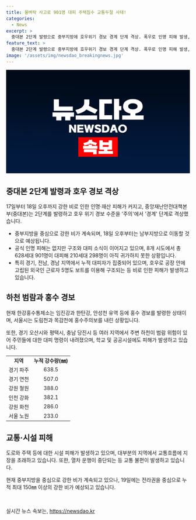 ```yaml
---
title: 물벼락 사고로 901명 대피 주택침수 교통두절 사태!
categories:
  - News
excerpt: >
  중대본 2단계 발령으로 중부지방에 호우위기 경보 경계 단계 격상. 폭우로 인명 피해 발생, 주민 대피령 등 홍수 피해 전국에서 발생 중. 도로 유실, 출근길 불편, 공공시설 피해 등 산사태, 침수 피해 발생. 중부지방 중심으로 강한 비가 이틀간 계속되며, 이날 오후까지는 계속될 전망. 호우특보 발효된 수도권과 강원내륙, 충남, 전북 북부에 시간당 30~60㎜의 매우 강한 비가 예상됨.
feature_text: >
  중대본 2단계 발령으로 중부지방에 호우위기 경보 경계 단계 격상. 폭우로 인명 피해 발생, 주민 대피령 등 홍수 피해 전국에서 발생 중. 도로 유실, 출근길 불편, 공공시설 피해 등 산사태, 침수 피해 발생. 중부지방 중심으로 강한 비가 이틀간 계속되며, 이날 오후까지는 계속될 전망. 호우특보 발효된 수도권과 강원내륙, 충남, 전북 북부에 시간당 30~60㎜의 매우 강한 비가 예상됨.
image: '/assets/img/newsdao_breakingnews.jpg'
---
```


<p><img src="/assets/img/newsdao_breakingnews.jpg" alt="ranknews 속보" /></p>

<h2 data-ke-size="size26">중대본 2단계 발령과 호우 경보 격상</h2>

<p data-ke-size="size16">17일부터 18일 오후까지 강한 비로 인한 인명·재산 피해가 커지고, 중앙재난안전대책본부(중대본)는 2단계를 발령하고 호우 위기 경보 수준을 '주의'에서 '경계' 단계로 격상했습니다.</p>

<ul>
  <li>중부지방을 중심으로 강한 비가 계속되며, 18일 오후부터는 남부지방으로 이동할 것으로 예상됩니다.</li>
  <li>공식 인명 피해는 없지만 구조와 대피 소식이 이어지고 있으며, 8개 시도에서 총 628세대 901명이 대피해 210세대 298명이 아직 귀가하지 못한 상황입니다.</li>
  <li>특히 경기, 전남, 경남 지역에서 누적 대피자가 집중되어 있으며, 호우로 공장 안에 고립된 외국인 근로자 5명도 보트를 이용해 구조되는 등 비로 인한 피해가 발생하고 있습니다.</li>
</ul>

<h2 data-ke-size="size26">하천 범람과 홍수 경보</h2>

<p data-ke-size="size16">현재 한강홍수통제소는 임진강과 한탄강, 안성천 유역 등에 홍수 경보를 발령한 상태이며, 서울시는 도림천과 목감천에 홍수주의보를 내린 상황입니다.</p>

<p data-ke-size="size16">또한, 경기 오산시와 평택시, 충남 당진시 등 여러 지역에서 주변 하천이 범람 위험이 있어 주민들에 대한 대피 명령이 내려졌으며, 학교 및 공공시설에도 피해가 발생하고 있습니다.</p>

<table>
  <tr>
    <td style="text-align: center; height: 17px;"><b>지역</b></td>
    <td style="text-align: center; height: 17px;"><b>누적 강수량(㎜)</b></td>
  </tr>
  <tr>
    <td style="text-align: center; height: 17px;">경기 파주</td>
    <td style="text-align: center; height: 17px;">638.5</td>
  </tr>
  <tr>
    <td style="text-align: center; height: 17px;">경기 연천</td>
    <td style="text-align: center; height: 17px;">507.0</td>
  </tr>
  <tr>
    <td style="text-align: center; height: 17px;">강원 철원</td>
    <td style="text-align: center; height: 17px;">388.0</td>
  </tr>
  <tr>
    <td style="text-align: center; height: 17px;">인천 강화</td>
    <td style="text-align: center; height: 17px;">382.1</td>
  </tr>
  <tr>
    <td style="text-align: center; height: 17px;">강원 화천</td>
    <td style="text-align: center; height: 17px;">286.0</td>
  </tr>
  <tr>
    <td style="text-align: center; height: 17px;">서울 노원</td>
    <td style="text-align: center; height: 17px;">233.0</td>
  </tr>
</table>

<h2 data-ke-size="size26">교통·시설 피해</h2>

<p data-ke-size="size16">도로와 주택 등에 대한 시설 피해가 발생하고 있으며, 대부분의 지역에서 교통흐름에 지장을 초래하고 있습니다. 또한, 열차 운행이 중단되는 등 교통 불편이 발생하고 있습니다.</p>

<p data-ke-size="size16">현재 중부지방을 중심으로 강한 비가 계속되고 있으나, 19일에는 전라권을 중심으로 누적 최대 150㎜ 이상의 강한 비가 예상되고 있습니다.</p>

<p data-ke-size="size16">&nbsp;</p>
실시간 뉴스 속보는, <a href="https://newsdao.kr" rel="dofollow">https://newsdao.kr</a>


